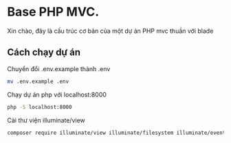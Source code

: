 # Base PHP MVC.

Xin chào, đây là cấu trúc cơ bản của một dự án PHP mvc thuần với blade

## Cách chạy dự án

Chuyển đổi .env.example thành .env

```bash
mv .env.example .env
```

Chạy dự án php với localhost:8000

```bash
php -S localhost:8000
```

Cài thư viện illuminate/view
```bash
composer require illuminate/view illuminate/filesystem illuminate/events
```
